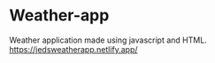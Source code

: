 # Weather-app
Weather application made using javascript and HTML.
https://jedsweatherapp.netlify.app/
